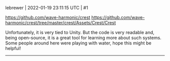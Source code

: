 lebrewer | 2022-01-19 23:11:15 UTC | #1

https://github.com/wave-harmonic/crest
https://github.com/wave-harmonic/crest/tree/master/crest/Assets/Crest/Crest

Unfortunately, it is very tied to Unity. But the code is very readable and, being open-source, it is a great tool for learning more about such systems. Some people around here were playing with water, hope this might be helpful!

-------------------------

